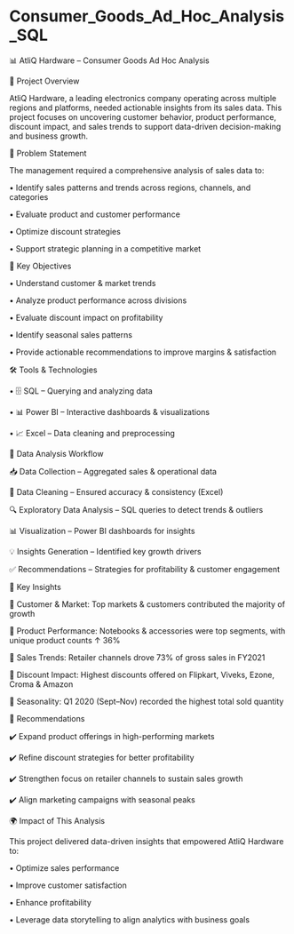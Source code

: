 # Consumer_Goods_Ad_Hoc_Analysis_SQL

📊 AtliQ Hardware – Consumer Goods Ad Hoc Analysis

📌 Project Overview

AtliQ Hardware, a leading electronics company operating across multiple regions and platforms, needed actionable insights from its sales data. This project focuses on uncovering customer behavior, product performance, discount impact, and sales trends to support data-driven decision-making and business growth.

🤔 Problem Statement

The management required a comprehensive analysis of sales data to:

• Identify sales patterns and trends across regions, channels, and categories

• Evaluate product and customer performance

• Optimize discount strategies

• Support strategic planning in a competitive market

🎯 Key Objectives

• Understand customer & market trends

• Analyze product performance across divisions

• Evaluate discount impact on profitability

• Identify seasonal sales patterns

• Provide actionable recommendations to improve margins & satisfaction

🛠️ Tools & Technologies

• 🗄️ SQL – Querying and analyzing data

• 📊 Power BI – Interactive dashboards & visualizations

• 📈 Excel – Data cleaning and preprocessing

🔄 Data Analysis Workflow

📥 Data Collection – Aggregated sales & operational data

🧹 Data Cleaning – Ensured accuracy & consistency (Excel)

🔍 Exploratory Data Analysis – SQL queries to detect trends & outliers

📊 Visualization – Power BI dashboards for insights

💡 Insights Generation – Identified key growth drivers

✅ Recommendations – Strategies for profitability & customer engagement

📑 Key Insights

📌 Customer & Market: Top markets & customers contributed the majority of growth

📌 Product Performance: Notebooks & accessories were top segments, with unique product counts ↑ 36%

📌 Sales Trends: Retailer channels drove 73% of gross sales in FY2021

📌 Discount Impact: Highest discounts offered on Flipkart, Viveks, Ezone, Croma & Amazon

📌 Seasonality: Q1 2020 (Sept–Nov) recorded the highest total sold quantity

📝 Recommendations

✔️ Expand product offerings in high-performing markets

✔️ Refine discount strategies for better profitability

✔️ Strengthen focus on retailer channels to sustain sales growth

✔️ Align marketing campaigns with seasonal peaks

🌍 Impact of This Analysis

This project delivered data-driven insights that empowered AtliQ Hardware to:

• Optimize sales performance

• Improve customer satisfaction

• Enhance profitability

• Leverage data storytelling to align analytics with business goals

